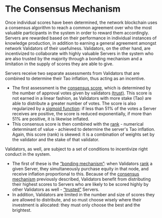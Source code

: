 # The Consensus Mechanism

Once individual scores have been determined, the network blockchain uses a consensus algorithm to reach a common agreement over who the most valuable participants in the system in order to reward them accordingly. Servers are rewarded based on their performance in individual instances of knowledge production, in addition to earning a general agreement amongst network Validators of their usefulness. Validators, on the other hand, are incentivized to collaborate with highly valuable Servers in the system who are also trusted by the majority through a bonding mechanism and a limitation in the supply of scores they are able to give.


Servers receive two separate assessments from Validators that are combined to determine their Tao inflation, thus acting as an incentive. 


- The first assessment is the [consensus score](src/../Glossary.md#consensus-mechanism), which is determined by the number of approval votes given by validators [(trust)](src/../Glossary.md#trust). This score is not earned in a linear fashion, as Validators with more stake (Tao) are able to distribute a greater number of votes. The score is also regularized by a [sigmoid function](src/../Glossary.md#sigmoid-function): if less than 51% of the votes a Server receives are positive, the score is reduced exponentially, if more than 51% are positive, it is likewise inflated.
- This consensus score is then combined with the [rank](src/../Glossary.md#rank) - numerical determinant of value - achieved to determine the server's Tao inflation. Again, this score (rank) is skewed: it is a combination of weights set by the validator and the stake of that validator.
​

Validators, as well, are subject to a set of conditions to incentivize right conduct in the system. 


- The first of these is the [“bonding mechanism”](src/../Glossary.md#bodning-mechanism): when Validators [rank](src/../Glossary.md#rank) a given Server, they simultaneously purchase equity in that node, and receive inflation proportional to this. Because of the [consensus mechanism](src/../Glossary.md#consensus-mechanism) previously described, Validators benefit from distributing their highest scores to Servers who are likely to be scored highly by other Validators as well - [“trusted”](src/../Glossary.md#trust) Servers. 
- In addition, Validators are limited in the number and size of scores they are allowed to distribute, and so must choose wisely where their investment is allocated: they must only choose the best and the brightest.
​